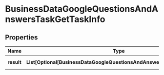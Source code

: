 # BusinessDataGoogleQuestionsAndAnswersTaskGetTaskInfo


## Properties

| Name | Type | Description | Notes |
|------------ | ------------- | ------------- | -------------|
**result** | **List[Optional[BusinessDataGoogleQuestionsAndAnswersTaskGetResultInfo]]** | array of results |[optional]|